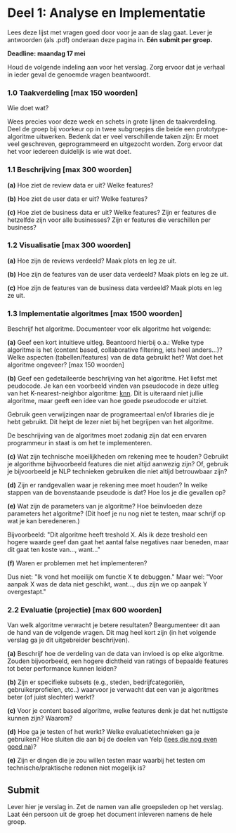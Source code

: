 # Deel 1: Analyse en Implementatie
Lees deze lijst met vragen goed door voor je aan de slag gaat. Lever je antwoorden (als .pdf) onderaan deze pagina in. **Eén submit per groep.**

**Deadline: maandag 17 mei**

Houd de volgende indeling aan voor het verslag. Zorg ervoor dat je verhaal in ieder geval de genoemde vragen beantwoordt.

### 1.0 Taakverdeling \[max 150 woorden\]
Wie doet wat?

Wees precies voor deze week en schets in grote lijnen de taakverdeling. Deel de groep bij voorkeur op in twee subgroepjes die beide een prototype-algoritme uitwerken. Bedenk dat er veel verschillende taken zijn: Er moet veel geschreven, geprogrammeerd en uitgezocht worden. Zorg ervoor dat het voor iedereen duidelijk is wie wat doet.


### 1.1 Beschrijving \[max 300 woorden\]

**(a)**
Hoe ziet de review data er uit? Welke features?

**(b)**
Hoe ziet de user data er uit? Welke features?

**(c)**
Hoe ziet de business data er uit? Welke features? Zijn er features die hetzelfde zijn voor alle businesses? Zijn er features die verschillen per business?

### 1.2 Visualisatie \[max 300 woorden\]

**(a)**
Hoe zijn de reviews verdeeld? Maak plots en leg ze uit.

**(b)**
Hoe zijn de features van de user data verdeeld? Maak plots en leg ze uit.

**(c)**
Hoe zijn de features van de business data verdeeld? Maak plots en leg ze uit.

### 1.3 Implementatie algoritmes \[max 1500 woorden\]
Beschrijf het algoritme. Documenteer voor elk algoritme het volgende:

**(a)**
Geef een kort intuitieve uitleg. Beantoord hierbij o.a.: Welke type algoritme is het (content based, collaborative filtering, iets heel anders...)? Welke aspecten (tabellen/features) van de data gebruikt het? Wat doet het algoritme ongeveer?
\[max 150 woorden\]

**(b)**
Geef een gedetaileerde beschrijving van het algoritme. Het liefst met peudocode. Je kan een voorbeeld vinden van pseudocode in deze uitleg van het K-nearest-neighbor algoritme: [knn](https://towardsdatascience.com/k-nearest-neighbours-introduction-to-machine-learning-algorithms-18e7ce3d802a). Dit is uiteraard niet jullie algoritme, maar geeft een idee van hoe goede pseudocode er uitziet.

Gebruik geen verwijzingen naar de programeertaal en/of libraries die je hebt gebruikt. Dit helpt de lezer niet bij het begrijpen van het algoritme.

De beschrijving van de algoritmes moet zodanig zijn dat een ervaren programmeur in staat is om het te implementeren.

**(c)**
Wat zijn technische moeilijkheden om rekening mee te houden? Gebruikt je algorithme bijhvoorbeeld features die niet altijd aanwezig zijn? Of, gebruik je bijvoorbeeld je NLP technieken gebruiken die niet altijd betrouwbaar zijn?

**(d)**
Zijn er randgevallen waar je rekening mee moet houden? In welke stappen van de bovenstaande pseudode is dat? Hoe los je die gevallen op?

**(e)**
Wat zijn de parameters van je algoritme? Hoe beïnvloeden deze parameters het algoritme? (Dit hoef je nu nog niet te testen, maar schrijf op wat je kan beredeneren.)

Bijvoorbeeld: "Dit algoritme heeft treshold X. Als ik deze treshold een hogere waarde geef dan gaat het aantal false negatives naar beneden, maar dit gaat ten koste van..., want..."

**(f)**
Waren er problemen met het implementeren?

Dus niet: "Ik vond het moeilijk om functie X te debuggen."
Maar wel: "Voor aanpak X was de data niet geschikt, want..., dus zijn we op aanpak Y overgestapt."


### 2.2 Evaluatie (projectie) \[max 600 woorden\]
Van welk algoritme verwacht je betere resultaten? Beargumenteer dit aan de hand van de volgende vragen. Dit mag heel kort zijn (in het volgende verslag ga je dit uitgebreider beschrijven).

**(a)**
Beschrijf hoe de verdeling van de data van invloed is op elke algoritme. Zouden bijvoorbeeld, een hogere dichtheid van ratings of bepaalde features tot beter performance kunnen leiden?

**(b)**
Zijn er specifieke subsets (e.g., steden, bedrijfcategoriën, gebruikerprofielen, etc..) waarvoor je verwacht dat een van je algoritmes beter (of juist slechter) werkt?

**(c)**
Voor je content based algoritme, welke features denk je dat het nuttigste kunnen zijn? Waarom?

**(d)**
Hoe ga je testen of het werkt? Welke evaluatietechnieken ga je gebruiken? Hoe sluiten die aan bij de doelen van Yelp ([lees die nog even goed na](/groepsproject#doel))?

**(e)**
Zijn er dingen die je zou willen testen maar waarbij het testen om technische/praktische redenen niet mogelijk is?

## Submit

Lever hier je verslag in. Zet de namen van alle groepsleden op het verslag. Laat één persoon uit de groep het document inleveren namens de hele groep.
